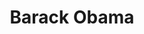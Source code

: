 ---
pid: ch597
title: Barack Obama
location_transcription: Penns Landing
coordinates: "[-75.142232845444, 39.943352914952]"
zipcode: '19146'
gen_neighborhood: South Philadelphia
neighborhood: Graduate Hospital,Naval Square,Southwest Center City
outside_phl: 
age: '18'
age_range: 13-19
instagram: 
image_file_name: ch_597.jpg
proposal_transcription: The moment that Obama dropped the microphone in his last speech.
topic: African Americans
topic_summary: '0'
type: Other No Form
keywords_other: barack obama, microphone
credit: Janaye Johnson
image_labels: 
twitter: 
facebook: 
permalink: "/monuments/ch597/"
layout: item-page
---